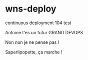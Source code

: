 # wns-deploy

continuous deployment 104
test

Antoine t'es un futur GRAND DEVOPS

Non non je ne pense pas !

Saperlipopette, ça marche !

